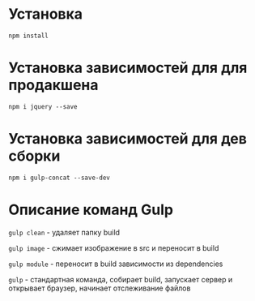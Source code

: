 # Установка #
```npm install```

# Установка зависимостей для для продакшена #
```npm i jquery --save```

# Установка зависимостей для дев сборки #
```npm i gulp-concat --save-dev```

# Описание команд Gulp #
`gulp clean` - удаляет папку build

`gulp image` - сжимает изображение в src и переносит в build

`gulp module` - переносит в build зависимости из dependencies

`gulp` - стандартная команда, собирает build, запускает сервер и открывает браузер, начинает отслеживание файлов
